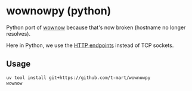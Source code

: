 # wownowpy (python)

Python port of [wownow](https://github.com/t-mart/wownow) because that's now broken (hostname no longer resolves).

Here in Python, we use the [HTTP endpoints](https://wowdev.wiki/TACT#HTTP_URLs) instead of TCP sockets.

## Usage

```bash
uv tool install git+https://github.com/t-mart/wownowpy
wownow
```

